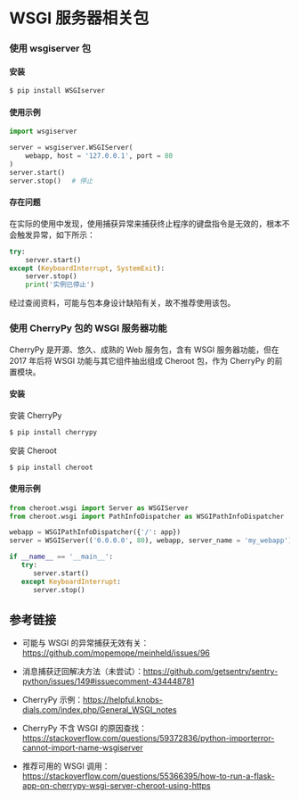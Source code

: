 # WSGI 服务器相关包

### 使用 wsgiserver 包

#### 安装

```bash
$ pip install WSGIserver
```

#### 使用示例

```python
import wsgiserver

server = wsgiserver.WSGIServer(
    webapp, host = '127.0.0.1', port = 80
)
server.start()
server.stop() 　# 停止
```

#### 存在问题

在实际的使用中发现，使用捕获异常来捕获终止程序的键盘指令是无效的，根本不会触发异常，如下所示：

```python
try:
    server.start()
except (KeyboardInterrupt, SystemExit):
    server.stop()
    print('实例已停止')
```

经过查阅资料，可能与包本身设计缺陷有关，故不推荐使用该包。



### 使用 CherryPy 包的 WSGI 服务器功能

CherryPy 是开源、悠久、成熟的 Web 服务包，含有 WSGI 服务器功能，但在 2017 年后将 WSGI 功能与其它组件抽出组成 Cheroot 包，作为 CherryPy 的前置模块。

#### 安装

安装 CherryPy

```bash
$ pip install cherrypy
```

安装 Cheroot

```bash
$ pip install cheroot
```

#### 使用示例

```python
from cheroot.wsgi import Server as WSGIServer
from cheroot.wsgi import PathInfoDispatcher as WSGIPathInfoDispatcher

webapp = WSGIPathInfoDispatcher({'/': app})
server = WSGIServer(('0.0.0.0', 80), webapp, server_name = 'my_webapp')

if __name__ == '__main__':
   try:
      server.start()
   except KeyboardInterrupt:
      server.stop()
```



## 参考链接

- 可能与 WSGI 的异常捕获无效有关：https://github.com/mopemope/meinheld/issues/96
- 消息捕获迂回解决方法（未尝试）：https://github.com/getsentry/sentry-python/issues/149#issuecomment-434448781

- CherryPy 示例：https://helpful.knobs-dials.com/index.php/General_WSGI_notes
- CherryPy 不含 WSGI 的原因查找：https://stackoverflow.com/questions/59372836/python-importerror-cannot-import-name-wsgiserver

- 推荐可用的 WSGI 调用：https://stackoverflow.com/questions/55366395/how-to-run-a-flask-app-on-cherrypy-wsgi-server-cheroot-using-https